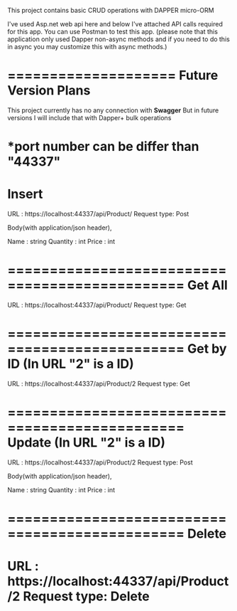 This project contains basic CRUD operations with DAPPER micro-ORM

I've used Asp.net web api here and below I've attached API calls required for this app.
You can use Postman to test this app.
(please note that this application only used Dapper non-async methods and if you need to do this in async you may customize this with async methods.)

====================
Future Version Plans
====================
This project currently has no any connection with <b>Swagger</b> But in future versions I will include that with Dapper+ bulk operations



*port number can be differ than "44337"
===============================================
Insert
===============================================
URL : https://localhost:44337/api/Product/
Request type: Post

Body(with application/json header),

Name : string
Quantity : int
Price : int



===============================================
Get All
===============================================
URL : https://localhost:44337/api/Product/
Request type: Get



===============================================
Get by ID (In URL "2" is a ID)
===============================================
URL : https://localhost:44337/api/Product/2
Request type: Get



===============================================
Update (In URL "2" is a ID)
===============================================
URL : https://localhost:44337/api/Product/2
Request type: Post

Body(with application/json header),

Name : string
Quantity : int
Price : int



===============================================
Delete
===============================================
URL : https://localhost:44337/api/Product/2
Request type: Delete
==============================================